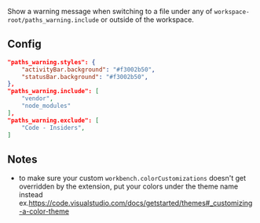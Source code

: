 Show a warning message when switching to a file under any of `workspace-root/paths_warning.include` or outside of the workspace.

## Config

```json
"paths_warning.styles": {
    "activityBar.background": "#f3002b50",
    "statusBar.background": "#f3002b50",
},
"paths_warning.include": [
    "vendor",
    "node_modules"
],
"paths_warning.exclude": [
    "Code - Insiders",
]
```

## Notes

- to make sure your custom `workbench.colorCustomizations` doesn't get overridden by the extension, put your colors under the theme name instead ex.https://code.visualstudio.com/docs/getstarted/themes#_customizing-a-color-theme
